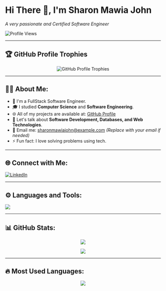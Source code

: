 # Hi There 👋, I'm Sharon Mawia John

*A very passionate and Certified Software Engineer*

![Profile Views](https://komarev.com/ghpvc/?username=SharonMawiaJohn&label=Profile%20views&color=0e75b6&style=flat)

---

## 🏆 GitHub Profile Trophies
<p align="center">
  <img src="https://github-profile-trophy.vercel.app/?username=SharonMawiaJohn&theme=onedark&row=1&column=7" alt="GitHub Profile Trophies" />
</p>

---

## 👨‍💻 About Me:
- 🔭 I'm a FullStack Software Engineer.
- 🎓 I studied **Computer Science** and **Software Engineering**.
- 🌐 All of my projects are available at: [GitHub Profile](https://github.com/SharonMawiaJohn)
- 💬 Let's talk about **Software Development, Databases, and Web Technologies**.
- 📩 Email me: sharonmawiajohn@example.com *(Replace with your email if needed)*
- ⚡ Fun fact: I love solving problems using tech.

---

## 🌐 Connect with Me:
[![LinkedIn](https://img.shields.io/badge/LinkedIn-0077B5?style=flat-square&logo=linkedin&logoColor=white)](https://www.linkedin.com/in/sharon-mawia-john/)

---

## ⚙️ Languages and Tools:
<p align="left">
  <img src="https://skillicons.dev/icons?i=python,java,js,html,css,react,django,postgres,mysql,linux,git,github" />
</p>

---

## 📊 GitHub Stats:
<p align="center">
  <img src="https://github-readme-stats.vercel.app/api?username=SharonMawiaJohn&show_icons=true&theme=radical" />
</p>

<p align="center">
  <img src="https://github-readme-streak-stats.herokuapp.com/?user=SharonMawiaJohn&theme=radical" />
</p>

---

## 🔥 Most Used Languages:
<p align="center">
  <img src="https://github-readme-stats.vercel.app/api/top-langs/?username=SharonMawiaJohn&layout=compact&theme=radical" />
</p>
